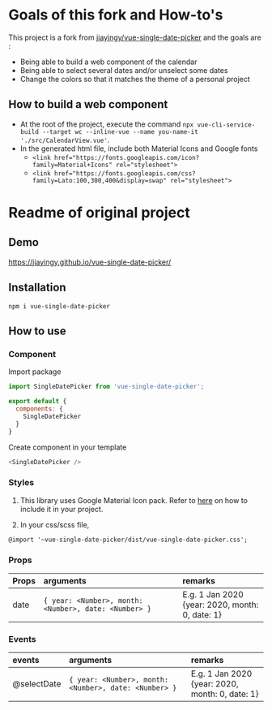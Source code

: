 # Goals of this fork and How-to's

This project is a fork from [jiayingy/vue-single-date-picker](https://github.com/jiayingy/vue-single-date-picker) and the goals are :  

* Being able to build a web component of the calendar  
* Being able to select several dates and/or unselect some dates  
* Change the colors so that it matches the theme of a personal project  

## How to build a web component  

* At the root of the project, execute the command `npx vue-cli-service-build --target wc --inline-vue --name you-name-it './src/CalendarView.vue'`.  
* In the generated html file, include both Material Icons and Google fonts  
  * `<link href="https://fonts.googleapis.com/icon?family=Material+Icons" rel="stylesheet">`  
  * `<link href="https://fonts.googleapis.com/css?family=Lato:100,300,400&display=swap" rel="stylesheet">`  

# Readme of original project  
## Demo
https://jiayingy.github.io/vue-single-date-picker/

## Installation
```
npm i vue-single-date-picker
```

## How to use

### Component

Import package
```javascript
import SingleDatePicker from 'vue-single-date-picker';

export default {
  components: {
    SingleDatePicker
  }
}
```

Create component in your template
```javascript
<SingleDatePicker />
```

### Styles
1. This library uses Google Material Icon pack. Refer to [here](https://google.github.io/material-design-icons/) on how to include it in your project.

2. In your css/scss file,
```
@import '~vue-single-date-picker/dist/vue-single-date-picker.css';
```
### Props 
|Props|arguments|remarks|
|:--|:--|:--|
|date|```{ year: <Number>, month: <Number>, date: <Number> }```|E.g. 1 Jan 2020 <br> {year: 2020, month: 0, date: 1}| 

### Events 
|events|arguments|remarks|
|:--|:--|:--|
|@selectDate|```{ year: <Number>, month: <Number>, date: <Number> }```|E.g. 1 Jan 2020 <br> {year: 2020, month: 0, date: 1}| 
